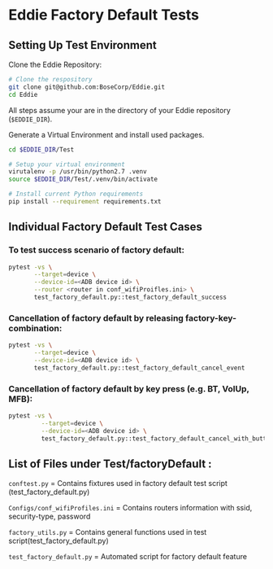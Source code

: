 # Eddie Factory Default Tests

## Setting Up Test Environment

Clone the Eddie Repository:
```bash
# Clone the respository
git clone git@github.com:BoseCorp/Eddie.git
cd Eddie
```
All steps assume your are in the directory of your Eddie repository (`$EDDIE_DIR`).

Generate a Virtual Environment and install used packages.
```bash
cd $EDDIE_DIR/Test

# Setup your virtual environment
virutalenv -p /usr/bin/python2.7 .venv
source $EDDIE_DIR/Test/.venv/bin/activate

# Install current Python requirements
pip install --requirement requirements.txt
```

## Individual Factory Default Test Cases

### To test success scenario of factory default:
```bash
pytest -vs \
       --target=device \
       --device-id=<ADB device id> \
       --router <router in conf_wifiProifles.ini> \
       test_factory_default.py::test_factory_default_success
```

### Cancellation of factory default by releasing factory-key-combination:
```bash
pytest -vs \
       --target=device \
       --device-id=<ADB device id> \
       test_factory_default.py::test_factory_default_cancel_event
```

### Cancellation of factory default by key press (e.g. BT, VolUp, MFB):
```bash
pytest -vs \
         --target=device \
         --device-id=<ADB device id> \
         test_factory_default.py::test_factory_default_cancel_with_button_event
```

## List of Files under Test/factoryDefault :

`conftest.py` = Contains fixtures used in factory default test script (test_factory_default.py)

`Configs/conf_wifiProfiles.ini` = Contains routers information with ssid, security-type, password

`factory_utils.py` = Contains general functions used in test script(test_factory_default.py)

`test_factory_default.py` = Automated script for factory default feature
